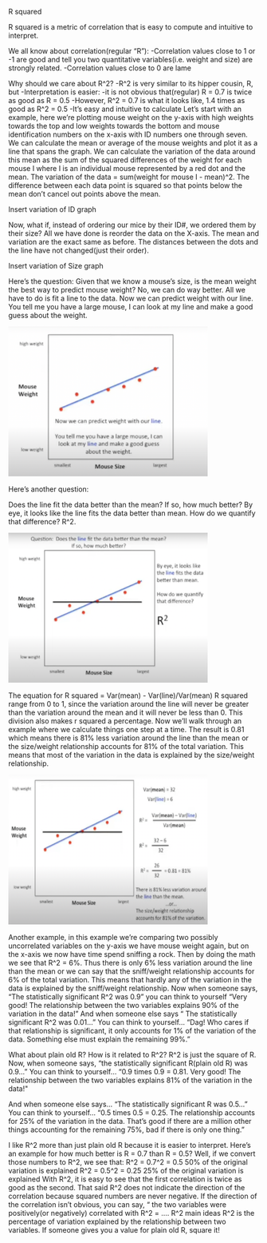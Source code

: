 R squared 

R squared is a metric of correlation that is easy to compute and intuitive to interpret.

We all know about correlation(regular “R”):
-Correlation values close to 1 or -1 are good and tell you two quantitative variables(i.e. weight and size) are strongly related. -Correlation values close to 0 are lame

Why should we care about R^2?
-R^2 is very similar to its hipper cousin, R, but 
-Interpretation is easier:
-it is not obvious that(regular) R = 0.7 is twice as good as R = 0.5
-However, R^2 = 0.7 is what it looks like, 1.4 times as good as R^2 = 0.5
-It’s easy and intuitive to calculate 
Let’s start with an example, here we’re plotting mouse weight on the y-axis with high weights towards the top and low weights towards the bottom and mouse identification numbers on the x-axis with ID numbers one through seven. We can calculate the mean or average of the mouse weights and plot it as a line that spans the graph. We can calculate the variation of the data around this mean as the sum of the squared differences of the weight for each mouse I where I is an individual mouse represented by a red dot and the mean. The variation of the data = sum(weight for mouse I - mean)^2. The difference between each data point is squared so that points below the mean don’t cancel out points above the mean.

Insert variation of ID graph

Now, what if, instead of ordering our mice by their ID#, we ordered them by their size? All we have done is reorder the data on the X-axis. The mean and variation are the exact same as before. The distances between the dots and the line have not changed(just their order).

Insert variation of Size graph


Here’s the question: Given that we know a mouse’s size, is the mean weight the best way to predict mouse weight? No, we can do way better. All we have to do is fit a line to the data. Now we can predict weight with our line. You tell me you have a large mouse, I can look at my line and make a good guess about the weight.

 <img src="fit-a-line.png" alt="fit a line" width="400" height="300"/>


Here’s another question:

Does the line fit the data better than the mean? If so, how much better? By eye, it looks like the line fits the data better than mean. How do we quantify that difference? R^2.


 <img src="quantify-R-square.png" alt="quantify R square" width="400" height="300"/>

The equation for R squared = Var(mean) - Var(line)/Var(mean)
R squared range from 0 to 1, since the variation around the line will never be greater than the variation around the mean and it will never be less than 0. This division also makes r squared a percentage.
Now we’ll walk through an example where we calculate things one step at a time. The result is 0.81 which means there is 81% less variation around the line than the mean or the size/weight relationship accounts for 81% of the total variation. This means that most of the variation in the data is explained by the size/weight relationship.

<img src="example-r-squared.png" alt="example-r-squared" width="400" height="300"/>

Another example, in this example we’re comparing two possibly uncorrelated variables on the y-axis we have mouse weight again, but on the x-axis we now have time spend sniffing a rock. Then by doing the math we see that R^2 = 6%. Thus there is only 6% less variation around the line than the mean or we can say that the sniff/weight relationship accounts for 6% of the total variation. This means that hardly any of the variation in the data is explained by the sniff/weight relationship.
Now when someone says, “The statistically significant R^2 was 0.9” you can think to yourself “Very good! The relationship between the two variables explains 90% of the variation in the data!” And when someone else says “ The statistically significant R^2 was 0.01…” You can think to yourself… “Dag! Who cares if that relationship is significant, it only accounts for 1% of the variation of the data. Something else must explain the remaining 99%.”

What about plain old R? How is it related to R^2?
R^2 is just the square of R.
Now, when someone says, “the statistically significant R(plain old R) was 0.9…” You can think to yourself… 
“0.9 times 0.9 = 0.81. Very good! The relationship between the two variables explains 81% of the variation in the data!"

And when someone else says…
“The statistically significant R was 0.5…”
You can think to yourself…
“0.5 times 0.5 = 0.25. The relationship accounts for 25% of the variation in the data. That’s good if there are a million other things accounting for the remaining 75%, bad if there is only one thing.”

I like R^2 more than just plain old R because it is easier to interpret. Here’s an example for how much better is R = 0.7 than R = 0.5? 
Well, if we convert those numbers to R^2, we see that:
R^2 = 0.7^2 = 0.5 50% of the original variation is explained
R^2 = 0.5^2 = 0.25 25% of the original variation is explained
With R^2, it is easy to see that the first correlation is twice as good as the second. 
That said R^2 does not indicate the direction of the correlation because squared numbers are never negative.
If the direction of the correlation isn’t obvious, you can say, “ the two variables were positively(or negatively) correlated with R^2 = .…
R^2 main ideas
R^2 is the percentage of variation explained by the relationship between two variables.
If someone gives you a value for plain old R, square it!

